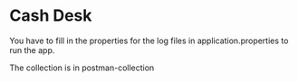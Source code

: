 # Cash Desk
You have to fill in the properties for the log files 
in application.properties to run the app.

The collection is in postman-collection
